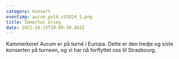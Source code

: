 ```yaml
---
category: konsert
eventimg: aurum_gold_v31024_1.png
title: Immortal Grieg
date: 2022-10-15T20:09:38.882Z
---
```

K﻿ammerkoret Aurum er på turné i Europa. Dette er den tredje og siste konserten på turneen, og vi har nå forflyttet oss til Strasbourg.